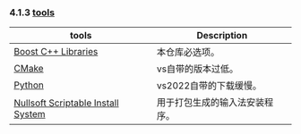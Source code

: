 ### 4.1.3 [tools](https://github.com/ChineseInputMethod/weasel/blob/master/doc/4.1%20build/4.1.3%20tools/tools.md)

tools									|Description
-|-
[Boost C++ Libraries][1]				|本仓库必选项。
[CMake][2]							|vs自带的版本过低。
[Python][3]							|vs2022自带的下载缓慢。
[Nullsoft Scriptable Install System][4]	|用于打包生成的输入法安装程序。

[1]: https://www.boost.org
[2]: https://cmake.org/download/
[3]: https://www.python.org/downloads/
[4]: https://cmake.org/download/